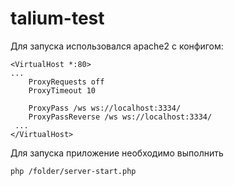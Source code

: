 # talium-test

Для запуска использовался apache2 c конфигом:

    <VirtualHost *:80>
    ...
        ProxyRequests off
        ProxyTimeout 10
        
        ProxyPass /ws ws://localhost:3334/
        ProxyPassReverse /ws ws://localhost:3334/
     ...
    </VirtualHost>

Для запуска приложение необходимо выполнить 
    
    php /folder/server-start.php
   